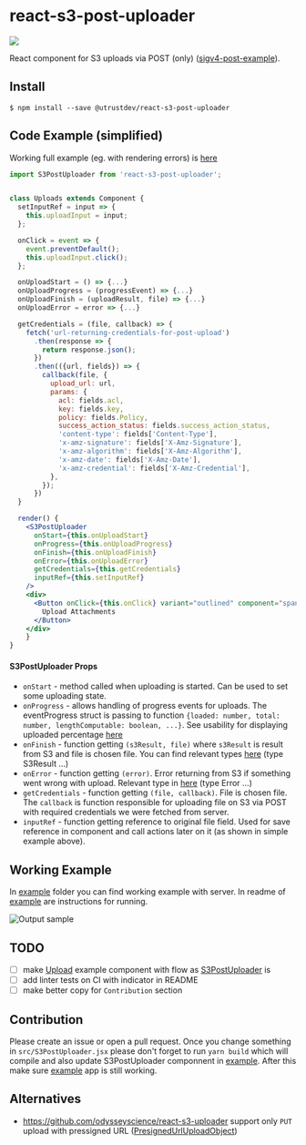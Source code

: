 # react-s3-post-uploader
[![](https://img.shields.io/github/license/utrustdev/react-s3-post-uploader.svg)](https://github.com/utrustdev/react-s3-post-uploader)

React component for S3 uploads via POST (only) ([sigv4-post-example](https://docs.aws.amazon.com/AmazonS3/latest/API/sigv4-post-example.html)).

## Install
`$ npm install --save @utrustdev/react-s3-post-uploader`

## Code Example (simplified)
Working full example (eg. with rendering errors) is [here](example/src/components/Uploads/index.jsx)

```jsx
import S3PostUploader from 'react-s3-post-uploader';


class Uploads extends Component {
  setInputRef = input => {
    this.uploadInput = input;
  };

  onClick = event => {
    event.preventDefault();
    this.uploadInput.click();
  };

  onUploadStart = () => {...}
  onUploadProgress = (progressEvent) => {...}
  onUploadFinish = (uploadResult, file) => {...}
  onUploadError = error => {...}

  getCredentials = (file, callback) => {
    fetch('url-returning-credentials-for-post-upload')
      .then(response => {
        return response.json();
      })
      .then(({url, fields}) => {
        callback(file, {
          upload_url: url,
          params: {
            acl: fields.acl,
            key: fields.key,
            policy: fields.Policy,
            success_action_status: fields.success_action_status,
            'content-type': fields['Content-Type'],
            'x-amz-signature': fields['X-Amz-Signature'],
            'x-amz-algorithm': fields['X-Amz-Algorithm'],
            'x-amz-date': fields['X-Amz-Date'],
            'x-amz-credential': fields['X-Amz-Credential'],
          },
        });
      })
  }

  render() {
    <S3PostUploader
      onStart={this.onUploadStart}
      onProgress={this.onUploadProgress}
      onFinish={this.onUploadFinish}
      onError={this.onUploadError}
      getCredentials={this.getCredentials}
      inputRef={this.setInputRef}
    />
    <div>
      <Button onClick={this.onClick} variant="outlined" component="span">
        Upload Attachments
      </Button>
    </div>
    }
}
```
#### S3PostUploader Props
- `onStart` - method called when uploading is started. Can be used to set some uploading state.
- `onProgress` - allows handling of progress events for uploads. The eventProgress struct is passing to function `{loaded: number, total: number, lengthComputable: boolean, ...}`. See usability for displaying uploaded percentage [here](example/src/components/Uploads/index.jsx)
- `onFinish` - function getting `(s3Result, file)` where `s3Result` is result from S3 and file is chosen file.
You can find relevant types [here](src/S3PostUploader.jsx) (type S3Result ...)
- `onError` - function getting `(error)`. Error returning from S3 if something went wrong with upload. Relevant type in [here](src/S3PostUploader.jsx) (type Error ...)
- `getCredentials` - function getting `(file, callback)`. File is chosen file. The `callback` is function
responsible for uploading file on S3 via POST with required credentials we were fetched from server.
- `inputRef` - function getting reference to original file field. Used for save reference in component and
call actions later on it (as shown in simple example above).

## Working Example
In [example](example) folder you can find working example with server. In readme of [example](example) are instructions
for running.

![Output sample](example/public/s3-post-uploader-screencast.gif)

## TODO

- [ ] make [Upload](example/src/components/Uploads/index.jsx) example component with flow as [S3PostUploader](src/S3PostUploader.jsx) is
- [ ] add linter tests on CI with indicator in README
- [ ] make better copy for `Contribution` section

## Contribution
Please create an issue or open a pull request. Once you change something in `src/S3PostUploader.jsx` please don't
forget to run `yarn build` which will compile and also update S3PostUploader componnent in [example](example). After
this make sure [example](example) app is still working.

## Alternatives
- https://github.com/odysseyscience/react-s3-uploader support only `PUT` upload with pressigned URL ([PresignedUrlUploadObject](https://docs.aws.amazon.com/AmazonS3/latest/dev/PresignedUrlUploadObject.html))
